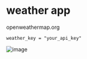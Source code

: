 # weather app
openweathermap.org


```
weather_key = "your_api_key"
```


![image](https://user-images.githubusercontent.com/97957872/216450800-90a9e7c0-d69b-4730-9fda-9c5a5d0e259c.png)

